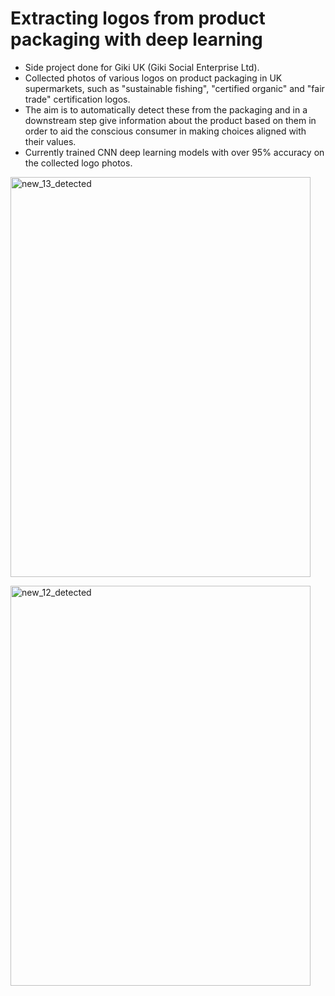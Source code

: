 # Extracting logos from product packaging with deep learning
- Side project done for Giki UK (Giki Social Enterprise Ltd).
- Collected photos of various logos on product packaging in UK supermarkets, such as "sustainable fishing", "certified organic" and "fair trade" certification logos. 
- The aim is to automatically detect these from the packaging and in a downstream step give information about the product based on them in order to aid the conscious consumer in making choices aligned with their values. 
- Currently trained CNN deep learning models with over 95% accuracy on the collected logo photos. 

<a data-flickr-embed="true" href="https://www.flickr.com/photos/192110190@N06/50971849808/in/dateposted-public/" title="new_13_detected"><img src="https://live.staticflickr.com/65535/50971849808_759c69d7a9_z.jpg" width="480" height="640" alt="new_13_detected"></a>

<a data-flickr-embed="true" href="https://www.flickr.com/photos/192110190@N06/50972646952/in/dateposted-public/" title="new_12_detected"><img src="https://live.staticflickr.com/65535/50972646952_ea687f85f8_z.jpg" width="480" height="640" alt="new_12_detected"></a>
